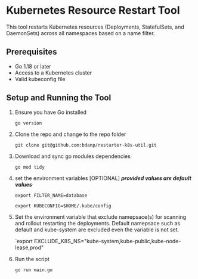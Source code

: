 # Kubernetes Resource Restart Tool

This tool restarts Kubernetes resources (Deployments, StatefulSets, and DaemonSets) across all namespaces based on a name filter.

## Prerequisites

- Go 1.18 or later
- Access to a Kubernetes cluster
- Valid kubeconfig file

## Setup and Running the Tool

1. Ensure you have Go installed

    `go version`


2. Clone the repo and change to the repo folder

    `git clone git@github.com:bdanp/restarter-k8s-util.git`


3. Download and sync go modules dependencies

    `go mod tidy`

4. set the environment variables [OPTIONAL] ***provided values are default values***

    `export FILTER_NAME=database`

    `export KUBECONFIG=$HOME/.kube/config`

5. Set the environment variable that exclude namepsace(s) for scanning and rollout restarting the deployments. Default namepsace such as default and kube-system are excluded even the variable is not set. 

    `export EXCLUDE_K8S_NS="kube-system,kube-public,kube-node-lease,prod"

5. Run the script

    `go run main.go`
